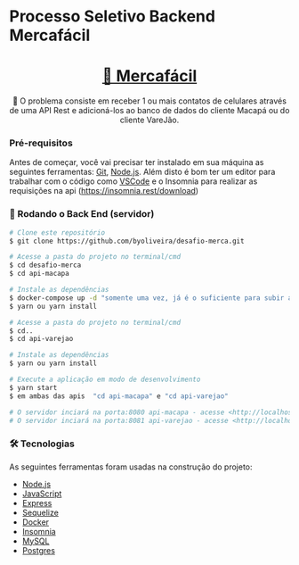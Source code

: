 # Processo Seletivo Backend Mercafácil

<h1 align="center">
    <a href="https://mercafacil.com//">🔗 Mercafácil</a>
</h1>
<p align="center">🚀 O problema consiste em receber 1 ou mais contatos de celulares através de uma API Rest e adicioná-los ao banco de dados do cliente Macapá ou do cliente VareJão.</p>

### Pré-requisitos

Antes de começar, você vai precisar ter instalado em sua máquina as seguintes ferramentas:
[Git](https://git-scm.com), [Node.js](https://nodejs.org/en/). 
Além disto é bom ter um editor para trabalhar com o código como [VSCode](https://code.visualstudio.com/) e o Insomnia para realizar as requisições na api (https://insomnia.rest/download)

### 🎲 Rodando o Back End (servidor)

```bash
# Clone este repositório
$ git clone https://github.com/byoliveira/desafio-merca.git

# Acesse a pasta do projeto no terminal/cmd
$ cd desafio-merca
$ cd api-macapa

# Instale as dependências
$ docker-compose up -d "somente uma vez, já é o suficiente para subir as imagens db necessárias"
$ yarn ou yarn install

# Acesse a pasta do projeto no terminal/cmd
$ cd..
$ cd api-varejao

# Instale as dependências
$ yarn ou yarn install

# Execute a aplicação em modo de desenvolvimento
$ yarn start
$ em ambas das apis  "cd api-macapa" e "cd api-varejao" 

# O servidor inciará na porta:8080 api-macapa - acesse <http://localhost:8080>
# O servidor inciará na porta:8081 api-varejao - acesse <http://localhost:8081>
```


### 🛠 Tecnologias

As seguintes ferramentas foram usadas na construção do projeto:

- [Node.js](https://nodejs.org/en/)
- [JavaScript](https://developer.mozilla.org/pt-BR/docs/Web/JavaScript)
- [Express](https://expressjs.com/pt-br/)
- [Sequelize](https://sequelize.org/)
- [Docker](https://www.docker.com/)
- [Insomnia](https://insomnia.rest/)
- [MySQL](https://www.mysql.com/)
- [Postgres](https://www.postgresql.org/)

